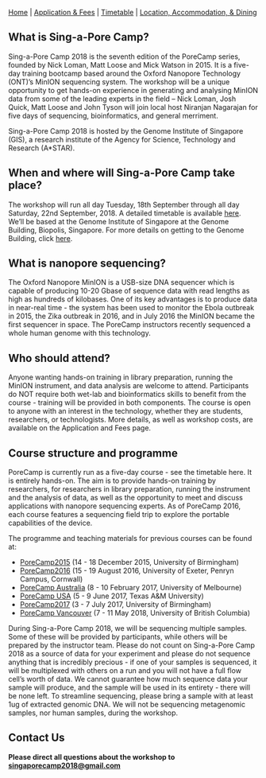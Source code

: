 [Home](index.md) | [Application & Fees](application.md) | [Timetable](timetable.md) | [Location, Accommodation, & Dining](location.md)

## What is Sing-a-Pore Camp?
Sing-a-Pore Camp 2018 is the seventh edition of the PoreCamp series, founded by Nick Loman, Matt Loose and Mick Watson in 2015. It is a five-day training bootcamp based around the Oxford Nanopore Technology (ONT)’s MinION sequencing system. The workshop will be a unique opportunity to get hands-on experience in generating and analysing MinION data from some of the leading experts in the field – Nick Loman, Josh Quick, Matt Loose and John Tyson will join local host Niranjan Nagarajan for five days of sequencing, bioinformatics, and general merriment.

Sing-a-Pore Camp 2018 is hosted by the Genome Institute of Singapore (GIS), a research institute of the Agency for Science, Technology and Research (A*STAR).

## When and where will Sing-a-Pore Camp take place?
The workshop will run all day Tuesday, 18th September through all day Saturday, 22nd September, 2018. A detailed timetable is available [here](timetable.md). We’ll be based at the Genome Institute of Singapore at the Genome Building, Biopolis, Singapore. For more details on getting to the Genome Building, click [here](location.md).

## What is nanopore sequencing?
The Oxford Nanopore MinION is a USB-size DNA sequencer which is capable of producing 10-20 Gbase of sequence data with read lengths as high as hundreds of kilobases. One of its key advantages is to produce data in near-real time - the system has been used to monitor the Ebola outbreak in 2015, the Zika outbreak in 2016, and in July 2016 the MinION became the first sequencer in space. The PoreCamp instructors recently sequenced a whole human genome with this technology.

## Who should attend?
Anyone wanting hands-on training in library preparation, running the MinION instrument, and data analysis are welcome to attend. Participants do NOT require both wet-lab and bioinformatics skills to benefit from the course - training will be provided in both components. The course is open to anyone with an interest in the technology, whether they are students, researchers, or technologists. More details, as well as workshop costs, are available on the Application and Fees page.

## Course structure and programme
PoreCamp is currently run as a five-day course - see the timetable here. It is entirely hands-on. The aim is to provide hands-on training by researchers, for researchers in library preparation, running the instrument and the analysis of data, as well as the opportunity to meet and discuss applications with nanopore sequencing experts. As of PoreCamp 2016, each course features a sequencing field trip to explore the portable capabilities of the device.

The programme and teaching materials for previous courses can be found at:
  * <a href="https://porecamp.github.io/2015/index.html" target="_blank">PoreCamp2015</a> (14 - 18 December 2015, University of Birmingham)
  * <a href="https://porecamp.github.io/2016/index.html" target="_blank">PoreCamp2016</a> (15 - 19 August 2016, University of Exeter, Penryn Campus, Cornwall)
  * <a href="https://porecamp-au.github.io/" target="_blank">PoreCamp Australia</a> (8 - 10 February 2017, University of Melbourne)
  * <a href="http://www.txgen.tamu.edu/porecamp_usa/" target="_blank">PoreCamp USA</a> (5 - 9 June 2017, Texas A&M University)
  * <a href="https://porecamp.github.io/2017/index.html" target="_blank">PoreCamp2017</a> (3 - 7 July 2017, University of Birmingham)
  * <a href="https://porecamp.github.io/vancouver/index.html" target="_blank">PoreCamp Vancouver</a> (7 - 11 May 2018, University of British Columbia)

During Sing-a-Pore Camp 2018, we will be sequencing multiple samples. Some of these will be provided by participants, while others will be prepared by the instructor team. Please do not count on Sing-a-Pore Camp 2018 as a source of data for your experiment and please do not sequence anything that is incredibly precious - if one of your samples is sequenced, it will be multiplexed with others on a run and you will not have a full flow cell’s worth of data. We cannot guarantee how much sequence data your sample will produce, and the sample will be used in its entirety - there will be none left. To streamline sequencing, please bring a sample with at least 1ug of extracted genomic DNA. We will not be sequencing metagenomic samples, nor human samples, during the workshop.

## Contact Us
**Please direct all questions about the workshop to [singaporecamp2018@gmail.com](singaporecamp2018@gmail.com)**